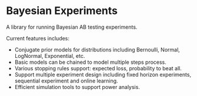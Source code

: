# Bayesian Experiments

A library for running Bayesian AB testing experiments.

Current features includes:

- Conjugate prior models for distributions including Bernoulli, Normal, LogNormal, Exponential, etc.
- Basic models can be chained to model multiple steps process.
- Various stopping rules support: expected loss, probability to beat all.
- Support multiple experiment design including fixed horizon experiments, sequential experiment and online learning.
- Efficient simulation tools to support power analysis.
